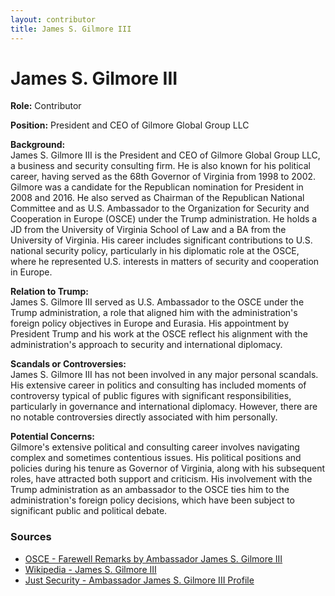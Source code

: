 ```yaml
---
layout: contributor
title: James S. Gilmore III
---
```


# James S. Gilmore III

**Role:** Contributor

**Position:** President and CEO of Gilmore Global Group LLC

**Background:**  
James S. Gilmore III is the President and CEO of Gilmore Global Group LLC, a business and security consulting firm. He is also known for his political career, having served as the 68th Governor of Virginia from 1998 to 2002. Gilmore was a candidate for the Republican nomination for President in 2008 and 2016. He also served as Chairman of the Republican National Committee and as U.S. Ambassador to the Organization for Security and Cooperation in Europe (OSCE) under the Trump administration. He holds a JD from the University of Virginia School of Law and a BA from the University of Virginia. His career includes significant contributions to U.S. national security policy, particularly in his diplomatic role at the OSCE, where he represented U.S. interests in matters of security and cooperation in Europe.

**Relation to Trump:**  
James S. Gilmore III served as U.S. Ambassador to the OSCE under the Trump administration, a role that aligned him with the administration's foreign policy objectives in Europe and Eurasia. His appointment by President Trump and his work at the OSCE reflect his alignment with the administration's approach to security and international diplomacy.

**Scandals or Controversies:**  
James S. Gilmore III has not been involved in any major personal scandals. His extensive career in politics and consulting has included moments of controversy typical of public figures with significant responsibilities, particularly in governance and international diplomacy. However, there are no notable controversies directly associated with him personally.

**Potential Concerns:**  
Gilmore's extensive political and consulting career involves navigating complex and sometimes contentious issues. His political positions and policies during his tenure as Governor of Virginia, along with his subsequent roles, have attracted both support and criticism. His involvement with the Trump administration as an ambassador to the OSCE ties him to the administration's foreign policy decisions, which have been subject to significant public and political debate.

### Sources
- [OSCE - Farewell Remarks by Ambassador James S. Gilmore III](https://www.osce.org)
- [Wikipedia - James S. Gilmore III](https://en.wikipedia.org/wiki/James_S._Gilmore_III)
- [Just Security - Ambassador James S. Gilmore III Profile](https://www.justsecurity.org)
